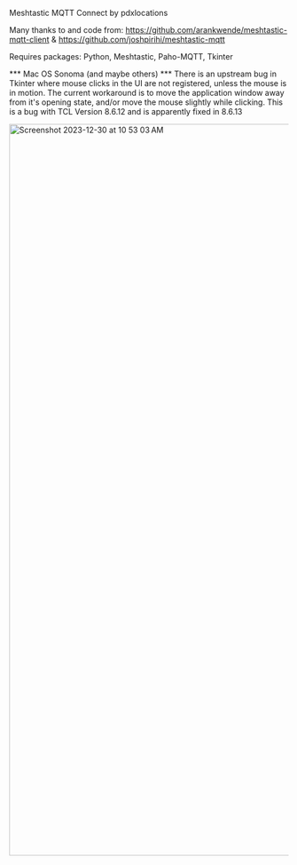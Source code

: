 Meshtastic MQTT Connect by pdxlocations

Many thanks to and code from: https://github.com/arankwende/meshtastic-mqtt-client & https://github.com/joshpirihi/meshtastic-mqtt

Requires packages: Python, Meshtastic, Paho-MQTT, Tkinter

*** Mac OS Sonoma (and maybe others) ***
There is an upstream bug in Tkinter where mouse clicks in the UI are not registered, unless the mouse is in motion.
The current workaround is to move the application window away from it's opening state, and/or move the mouse slightly while clicking.
This is a bug with TCL Version 8.6.12 and is apparently fixed in 8.6.13

<img width="1318" alt="Screenshot 2023-12-30 at 10 53 03 AM" src="https://github.com/pdxlocations/Meshtastic-MQTT-Connect/assets/117498748/1914d86d-39e7-46de-99e5-038fdbf4e54c">
